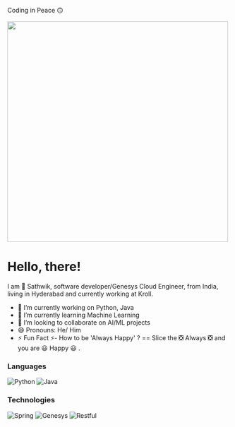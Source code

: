 
<!--
**jsathwik/jsathwik** is a ✨ _special_ ✨ repository because its `README.md` (this file) appears on your GitHub profile.

Here are some ideas to get you started:
-->
Coding in Peace :upside_down_face: <br> <br>
<img src="https://user-images.githubusercontent.com/74038190/212750999-42ff8a64-dad8-4772-9648-849968543991.gif" width="500">
# Hello, there!
I am :slightly_smiling_face: Sathwik, software developer/Genesys Cloud Engineer, from India, living in Hyderabad and currently working at Kroll.<br>  
- 🔭 I’m currently working on Python, Java <br>
- 🌱 I’m currently learning Machine Learning <br>
- 👯 I’m looking to collaborate on AI/ML projects <br>
- 😄 Pronouns: He/ Him <br>
- ⚡ Fun Fact ⚡- How to be 'Always Happy' ? == Slice the ❎ Always ❎  and you are 😃 Happy 😃 .  

### Languages

![Python](https://img.shields.io/badge/-Python-000?&logo=Python)
![Java](https://img.shields.io/badge/-Java-000?&logo=Java&logoColor=007396)

### Technologies
![Spring](https://img.shields.io/badge/-Spring-000?&logo=Spring)
![Genesys](https://img.shields.io/badge/-Genesys_Cloud-000?&logo=Genesys_Cloud)
![Restful](https://img.shields.io/badge/-Restful-000?&logo=Restful)
